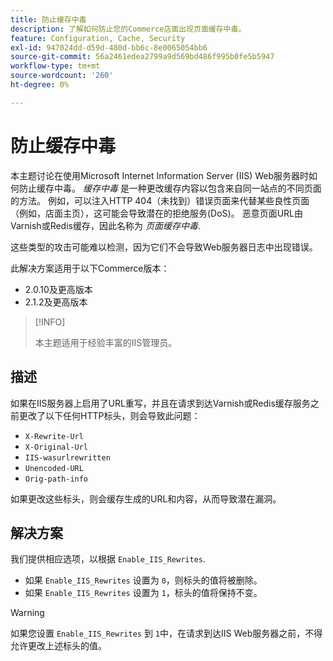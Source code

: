 ```yaml
---
title: 防止缓存中毒
description: 了解如何防止您的Commerce店面出现页面缓存中毒。
feature: Configuration, Cache, Security
exl-id: 947024dd-d59d-480d-bb6c-8e0065054bb6
source-git-commit: 56a2461edea2799a9d569bd486f995b0fe5b5947
workflow-type: tm+mt
source-wordcount: '260'
ht-degree: 0%

---
```


# 防止缓存中毒

本主题讨论在使用Microsoft Internet Information Server (IIS) Web服务器时如何防止缓存中毒。 _缓存中毒_ 是一种更改缓存内容以包含来自同一站点的不同页面的方法。 例如，可以注入HTTP 404（未找到）错误页面来代替某些良性页面（例如，店面主页），这可能会导致潜在的拒绝服务(DoS)。 恶意页面URL由Varnish或Redis缓存，因此名称为 _页面缓存中毒_.

这些类型的攻击可能难以检测，因为它们不会导致Web服务器日志中出现错误。

此解决方案适用于以下Commerce版本：

- 2.0.10及更高版本
- 2.1.2及更高版本

>[!INFO]
>
>本主题适用于经验丰富的IIS管理员。

## 描述

如果在IIS服务器上启用了URL重写，并且在请求到达Varnish或Redis缓存服务之前更改了以下任何HTTP标头，则会导致此问题：

- `X-Rewrite-Url`
- `X-Original-Url`
- `IIS-wasurlrewritten`
- `Unencoded-URL`
- `Orig-path-info`

如果更改这些标头，则会缓存生成的URL和内容，从而导致潜在漏洞。

## 解决方案

我们提供相应选项，以根据 `Enable_IIS_Rewrites`.

- 如果 `Enable_IIS_Rewrites` 设置为 `0`，则标头的值将被删除。
- 如果 `Enable_IIS_Rewrites` 设置为 `1`，标头的值将保持不变。

>[!WARNING]
>
>如果您设置 `Enable_IIS_Rewrites` 到 `1`中，在请求到达IIS Web服务器之前，不得允许更改上述标头的值。
